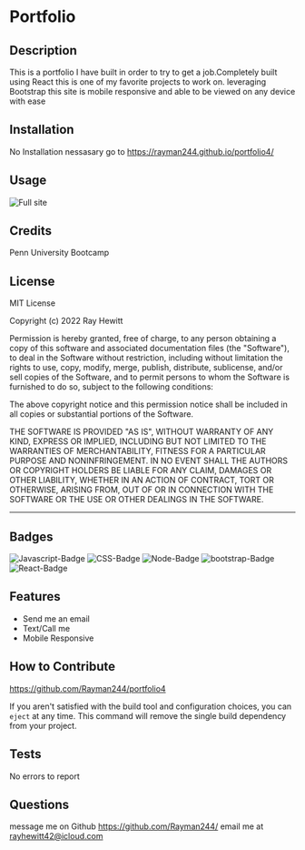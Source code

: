 # Portfolio

## Description

This is a portfolio I have built in order to try to get a job.Completely built using React this is one of my favorite projects to work on. leveraging Bootstrap this site is mobile responsive and able to be viewed on any device with ease 

## Installation
 No Installation nessasary go to https://rayman244.github.io/portfolio4/

## Usage
![Full site](src/assets/imgs/readme/home.png)

## Credits
Penn University Bootcamp

## License
MIT License

Copyright (c) 2022 Ray Hewitt

Permission is hereby granted, free of charge, to any person obtaining a copy
of this software and associated documentation files (the "Software"), to deal
in the Software without restriction, including without limitation the rights
to use, copy, modify, merge, publish, distribute, sublicense, and/or sell
copies of the Software, and to permit persons to whom the Software is
furnished to do so, subject to the following conditions:

The above copyright notice and this permission notice shall be included in all
copies or substantial portions of the Software.

THE SOFTWARE IS PROVIDED "AS IS", WITHOUT WARRANTY OF ANY KIND, EXPRESS OR
IMPLIED, INCLUDING BUT NOT LIMITED TO THE WARRANTIES OF MERCHANTABILITY,
FITNESS FOR A PARTICULAR PURPOSE AND NONINFRINGEMENT. IN NO EVENT SHALL THE
AUTHORS OR COPYRIGHT HOLDERS BE LIABLE FOR ANY CLAIM, DAMAGES OR OTHER
LIABILITY, WHETHER IN AN ACTION OF CONTRACT, TORT OR OTHERWISE, ARISING FROM,
OUT OF OR IN CONNECTION WITH THE SOFTWARE OR THE USE OR OTHER DEALINGS IN THE
SOFTWARE.

---

## Badges
![Javascript-Badge](https://img.shields.io/badge/Code-Javascript-yellow)
![CSS-Badge](https://img.shields.io/badge/Code-CSS-blue)
![Node-Badge](https://img.shields.io/badge/Node-NodeJS-darkgreen)
![bootstrap-Badge](https://img.shields.io/badge/Code-Bootstrap-lightblue)
![React-Badge](https://img.shields.io/badge/Code-React-green)

## Features

- Send me an email
- Text/Call me 
- Mobile Responsive 

## How to Contribute
https://github.com/Rayman244/portfolio4

If you aren't satisfied with the build tool and configuration choices, you can `eject` at any time. This command will remove the single build dependency from your project.

## Tests
 No errors to report

 ## Questions
 message me on Github https://github.com/Rayman244/
 email me at [rayhewitt42@icloud.com](mailto:rayhewitt42@icloud.com)